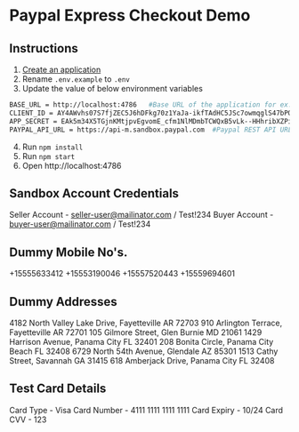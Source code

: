 # Paypal Express Checkout Demo

## Instructions

1. [Create an application](https://developer.paypal.com/dashboard/applications/sandbox/create)
2. Rename `.env.example` to `.env` 
3. Update the value of below environment variables 

```bash
BASE_URL = http://localhost:4786   #Base URL of the application for ex. http://localhost:4786 or https://example.com' 
CLIENT_ID = AY4AWvhs07S7fjZEC5J6hDFkg70z1YaJa-ikfTAdHC5JSc7owmqglS47bPONXApK1-bNIacVMrlFzdTk  #Your Paypal App Client ID
APP_SECRET = EAk5m34X5TGjnKMtjpvEgvomE_cfm1NlMDmbTCWQxB5vLk--HHhribXZPipMEgcDyZFTcxJEtomLP4Ia  #Your Paypal App Secret
PAYPAL_API_URL = https://api-m.sandbox.paypal.com  #Paypal REST API URL Sandbox - https://api-m.sandbox.paypal.com or Live - https://api-m.paypal.com
```

4. Run `npm install`
5. Run `npm start`
6. Open http://localhost:4786

## Sandbox Account Credentials

Seller Account - seller-user@mailinator.com / Test!234
Buyer Account - buyer-user@mailinator.com / Test!234

## Dummy Mobile No's.

+15555633412
+15553190046
+15557520443
+15559694601

## Dummy Addresses

4182 North Valley Lake Drive, Fayetteville AR 72703
910 Arlington Terrace, Fayetteville AR 72701
105 Gilmore Street, Glen Burnie MD 21061
1429 Harrison Avenue, Panama City FL 32401
208 Bonita Circle, Panama City Beach FL 32408
6729 North 54th Avenue, Glendale AZ 85301
1513 Cathy Street, Savannah GA 31415
618 Amberjack Drive, Panama City FL 32408

## Test Card Details

Card Type - Visa
Card Number - 4111 1111 1111 1111
Card Expiry - 10/24
Card CVV - 123